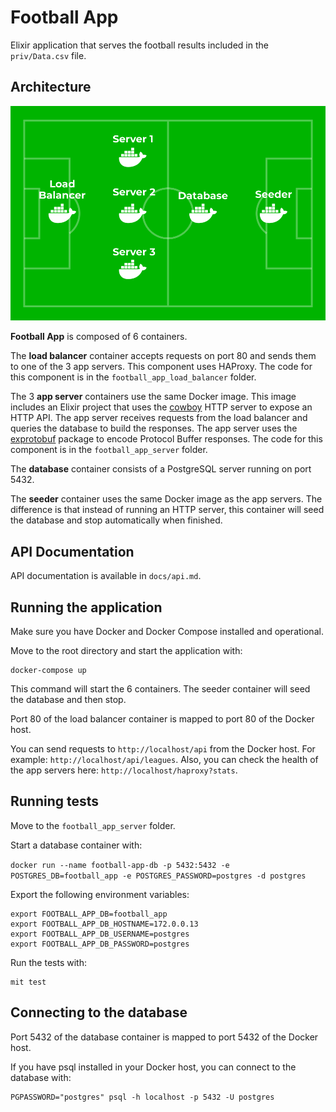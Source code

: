 # Football App

Elixir application that serves the football results included in the `priv/Data.csv` file.

## Architecture

![](architecture.png)

**Football App** is composed of 6 containers.

The **load balancer** container accepts requests on port 80 and sends them to one of the 3 app servers.
This component uses HAProxy.
The code for this component is in the `football_app_load_balancer` folder.

The 3 **app server** containers use the same Docker image.
This image includes an Elixir project that uses the [cowboy](https://hex.pm/packages/cowboy) HTTP server to expose an HTTP API.
The app server receives requests from the load balancer and queries the database to build the responses.
The app server uses the [exprotobuf](https://hex.pm/packages/exprotobuf) package to encode Protocol Buffer responses.
The code for this component is in the `football_app_server` folder.

The **database** container consists of a PostgreSQL server running on port 5432.

The **seeder** container uses the same Docker image as the app servers.
The difference is that instead of running an HTTP server, this container will seed the database and stop automatically when finished.

## API Documentation

API documentation is available in `docs/api.md`.

## Running the application

Make sure you have Docker and Docker Compose installed and operational.

Move to the root directory and start the application with:

```
docker-compose up
```

This command will start the 6 containers.
The seeder container will seed the database and then stop.

Port 80 of the load balancer container is mapped to port 80 of the Docker host.

You can send requests to `http://localhost/api` from the Docker host.
For example: `http://localhost/api/leagues`.
Also, you can check the health of the app servers here: `http://localhost/haproxy?stats`.

## Running tests

Move to the `football_app_server` folder.

Start a database container with:

`docker run --name football-app-db -p 5432:5432 -e POSTGRES_DB=football_app -e POSTGRES_PASSWORD=postgres -d postgres`

Export the following environment variables:

```
export FOOTBALL_APP_DB=football_app
export FOOTBALL_APP_DB_HOSTNAME=172.0.0.13
export FOOTBALL_APP_DB_USERNAME=postgres
export FOOTBALL_APP_DB_PASSWORD=postgres
```

Run the tests with:

```
mit test
```

## Connecting to the database

Port 5432 of the database container is mapped to port 5432 of the Docker host.

If you have psql installed in your Docker host, you can connect to the database with:

```
PGPASSWORD="postgres" psql -h localhost -p 5432 -U postgres
```
